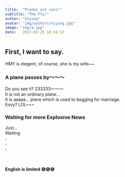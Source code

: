 ```yaml
---
title:  "Planes are cool!"
subtitle: "The Fly!"
author: "Xiying"
avatar: "img/authors/xiying.jpg"
image: "img/a.jpg"
date:   2017-03-25 18:34:12
---
```


## First, I want to say.
HMY is elegent, of course, she is my wife~~

### A plane passes by～～～
Do you see it? 233333～～～  
It is not an ordinary plane...  
It is aaaaa... plane which is used to begging for marriage.  
Envy? LOL~~~  

### Waiting for more Explosive News
Just...   
Waiting  
__.__  
__.__    
__.__  
<br />  
<br />
__English is limited 😅😅😅__